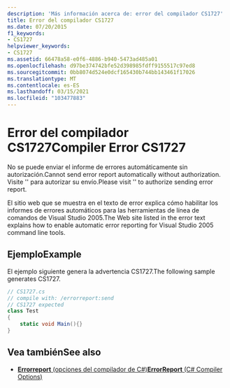 ```yaml
---
description: 'Más información acerca de: error del compilador CS1727'
title: Error del compilador CS1727
ms.date: 07/20/2015
f1_keywords:
- CS1727
helpviewer_keywords:
- CS1727
ms.assetid: 66478a58-e0f6-4886-b940-5473ad485a01
ms.openlocfilehash: d97be374742bfe52d398985fdff9155517c97ed8
ms.sourcegitcommit: 0bb8074d524e0dcf165430b744bb143461f17026
ms.translationtype: MT
ms.contentlocale: es-ES
ms.lasthandoff: 03/15/2021
ms.locfileid: "103477883"
---
```

# <a name="compiler-error-cs1727"></a><span data-ttu-id="17e1d-103">Error del compilador CS1727</span><span class="sxs-lookup"><span data-stu-id="17e1d-103">Compiler Error CS1727</span></span>

<span data-ttu-id="17e1d-104">No se puede enviar el informe de errores automáticamente sin autorización.</span><span class="sxs-lookup"><span data-stu-id="17e1d-104">Cannot send error report automatically without authorization.</span></span> <span data-ttu-id="17e1d-105">Visite '' para autorizar su envío.</span><span class="sxs-lookup"><span data-stu-id="17e1d-105">Please visit '' to authorize sending error report.</span></span>

<span data-ttu-id="17e1d-106">El sitio web que se muestra en el texto de error explica cómo habilitar los informes de errores automáticos para las herramientas de línea de comandos de Visual Studio 2005.</span><span class="sxs-lookup"><span data-stu-id="17e1d-106">The Web site listed in the error text explains how to enable automatic error reporting for Visual Studio 2005 command line tools.</span></span>

## <a name="example"></a><span data-ttu-id="17e1d-107">Ejemplo</span><span class="sxs-lookup"><span data-stu-id="17e1d-107">Example</span></span>

<span data-ttu-id="17e1d-108">El ejemplo siguiente genera la advertencia CS1727.</span><span class="sxs-lookup"><span data-stu-id="17e1d-108">The following sample generates CS1727.</span></span>

```csharp
// CS1727.cs
// compile with: /errorreport:send
// CS1727 expected
class Test
{
    static void Main(){}
}
```

## <a name="see-also"></a><span data-ttu-id="17e1d-109">Vea también</span><span class="sxs-lookup"><span data-stu-id="17e1d-109">See also</span></span>

- [<span data-ttu-id="17e1d-110">**Errorreport** (opciones del compilador de C#)</span><span class="sxs-lookup"><span data-stu-id="17e1d-110">**ErrorReport** (C# Compiler Options)</span></span>](../language-reference/compiler-options/advanced.md#errorreport)
